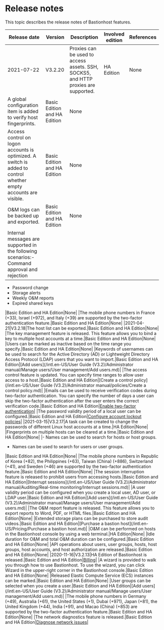 # Release notes

This topic describes the release notes of Bastionhost features.

|Release date|Version|Description|Involved edition|References|
|------------|-------|-----------|----------------|----------|
|2021-07-22|V3.2.20|Proxies can be used to access assets. SSH, SOCKS5, and HTTP proxies are supported.|HA Edition|None|
|A global configuration item is added to verify host fingerprints.|Basic Edition and HA Edition|None|
|Access control on logon accounts is optimized. A switch is added to control whether empty accounts are visible.|Basic Edition and HA Edition|None|
|O&M logs can be backed up and exported.|Basic Edition and HA Edition|None|
|Internal messages are supported in the following scenarios:-   Command approval and rejection
-   Password change
-   Storage alerts
-   Weekly O&M reports
-   Expired shared keys

|Basic Edition and HA Edition|None|
|The mobile phone numbers in France \(+33\), Israel \(+972\), and Italy \(+39\) are supported by the two-factor authentication feature.|Basic Edition and HA Edition|None|
|2021-04-21|V3.2.18|The host list can be exported.|Basic Edition and HA Edition|None|
|The key management feature is released. This feature allows you to bind a key to multiple host accounts at a time.|Basic Edition and HA Edition|None|
|Users can be marked as inactive based on the time range you specify.|Basic Edition and HA Edition|None|
|Keywords of usernames can be used to search for the Active Directory \(AD\) or Lightweight Directory Access Protocol \(LDAP\) users that you want to import.|Basic Edition and HA Edition|[Add users](/intl.en-US/User Guide (V3.2)/Administrator manual/Manage users/User management/Add users.md)|
|The access control feature is updated. You can specify time ranges to allow user access to a host.|Basic Edition and HA Edition|[Create a control policy](/intl.en-US/User Guide (V3.2)/Administrator manual/policies/Create a control policy.md)|
|Emails can be used to receive verification codes during two-factor authentication. You can specify the number of days a user can skip the two-factor authentication after the user enters the correct verification code.|Basic Edition and HA Edition|[Enable two-factor authentication]()|
|The password validity period of a local user can be configured.|Basic Edition and HA Edition|[Configure account lockout policies]()|
|2021-03-15|V3.2.17|A task can be created to change the passwords of different Linux host accounts at a time.|HA Edition|None|
|Fingerprints on multiple hosts can be cleared at a time.|Basic Edition and HA Edition|None|
|-   Names can be used to search for hosts or host groups.
-   Names can be used to search for users or user groups.

|Basic Edition and HA Edition|None|
|The mobile phone numbers in Republic of Korea \(+82\), the Philippines \(+63\), Taiwan \(China\) \(+886\), Switzerland \(+41\), and Sweden \(+46\) are supported by the two-factor authentication feature.|Basic Edition and HA Edition|None|
|The session interruption feature is released to prohibit users from accessing hosts.|Basic Edition and HA Edition|[Interrupt sessions](/intl.en-US/User Guide (V3.2)/Administrator manual/Auditing/Real-time monitoring/Interrupt sessions.md)|
|A user validity period can be configured when you create a local user, AD user, or LDAP user.|Basic Edition and HA Edition|[Add users](/intl.en-US/User Guide (V3.2)/Administrator manual/Manage users/User management/Add users.md)|
|The O&M report feature is released. This feature allows you to export reports to Word, PDF, or HTML files.|Basic Edition and HA Edition|None|
|Extended storage plans can be purchased to store audit videos.|Basic Edition and HA Edition|[Purchase a bastion host](/intl.en-US/Pricing/Purchase a bastion host.md)|
|O&M can be performed on hosts in the Bastionhost console by using a web terminal.|HA Edition|None|
|Idle duration for O&M and total O&M duration can be configured.|Basic Edition and HA Edition|None|
|API operations about users, user groups, hosts, host groups, host accounts, and host authorization are released.|Basic Edition and HA Edition|None|
|2020-11-16|V3.2.13|HA Edition of Bastionhost is released.|Basic Edition and HA Edition|[Billing](/intl.en-US/Pricing/Billing.md)|
|A wizard is provided to walk you through how to use Bastionhost. To use the wizard, you can click Wizard in the upper-right corner in the Bastionhost console.|Basic Edition and HA Edition|None|
|Released Elastic Compute Service \(ECS\) instances can be marked.|Basic Edition and HA Edition|None|
|User groups can be selected when you create a user.|Basic Edition and HA Edition|[Add users](/intl.en-US/User Guide (V3.2)/Administrator manual/Manage users/User management/Add users.md)|
|The mobile phone numbers in Germany \(+49\), Australia \(+61\), the United States \(+1\), Dubai \(+971\), Japan \(+81\), the United Kingdom \(+44\), India \(+91\), and Macao \(China\) \(+853\) are supported by the two-factor authentication feature.|Basic Edition and HA Edition|None|
|The network diagnostics feature is released.|Basic Edition and HA Edition|[Diagnose network issues]()|

